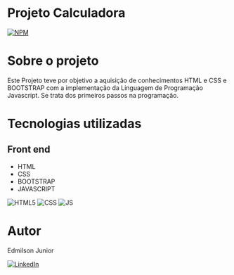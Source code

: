 # Projeto Calculadora

[![NPM](https://img.shields.io/npm/l/react)](https://github.com/Junior-Hugos/Projeto-Calculadora/blob/main/LICENSE) 

# Sobre o projeto


Este Projeto teve por objetivo a aquisição de conhecimentos HTML e CSS e BOOTSTRAP com a implementação da Linguagem de Programação Javascript. Se trata dos primeiros passos na programação.


# Tecnologias utilizadas
## Front end
- HTML
-  CSS
- BOOTSTRAP 
- JAVASCRIPT

  
![HTML5](https://img.shields.io/badge/HTML5-000?style=for-the-badge&logo=html5)
![CSS](https://img.shields.io/badge/css-000?style=for-the-badge&logo=CSS3)
![JS](https://img.shields.io/badge/JAVASCRIPT-000?style=for-the-badge&logo=Javascript&)


# Autor

Edmilson Junior

[![LinkedIn](https://img.shields.io/badge/LinkedIn-357?style=for-the-badge&logo=linkedin&logoColor=ffff)](https://www.linkedin.com/in/edmilsonjunior87/)
